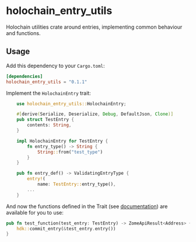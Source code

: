# holochain_entry_utils

Holochain utilities crate around entries, implementing common behaviour and functions.

## Usage

Add this dependency to your `Cargo.toml`:

```toml
[dependencies]
holochain_entry_utils = "0.1.1"
```

Implement the `HolochainEntry` trait:

```rust
    use holochain_entry_utils::HolochainEntry;

    #[derive(Serialize, Deserialize, Debug, DefaultJson, Clone)]
    pub struct TestEntry {
        contents: String,
    }

    impl HolochainEntry for TestEntry {
        fn entry_type() -> String {
            String::from("test_type")
        }
    }

    pub fn entry_def() -> ValidatingEntryType {
        entry!(
            name: TestEntry::entry_type(),
        ...
    }
```

And now the functions defined in the Trait (see [documentation](https://docs.rs/holochain_entry_utils)) are available for you to use:

```rust
pub fn test_function(test_entry: TestEntry) -> ZomeApiResult<Address> {
    hdk::commit_entry(&test_entry.entry())
} 
```
